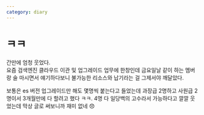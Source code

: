 ```yaml
---
category: diary
---
```


# ㅋㅋ

간만에 엄청 웃었다.  
요즘 검색엔진 클라우드 이관 및 업그레이드 업무에 한창인데
금요일날 같이 하는 멤버랑 술 마시면서 얘기하다보니
불가능한 리소스와 납기라는 걸 그제서야 깨달았다. 

보통은 es 버전 업그레이드만 해도 몇명씩 붙는다고 들었는데
과장급 2명하고 사원급 2명이서 3개월만에 다 할려고 했다 ㅋㅋ.
4명 다 일당백의 고수라서 가능하다고 깔깔 웃었는데 막상 글로 써보니까 재미 없네 😞